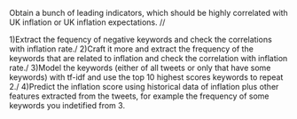 Obtain a bunch of leading indicators, which should be highly correlated with UK inflation or UK inflation expectations.
//

1)Extract the fequency of negative keywords and check the correlations with inflation rate./
2)Craft it more and extract the frequency of the keywords that are related to inflation and check the correlation with inflation rate./
3)Model the keywords (either of all tweets or only that have some keywords) with tf-idf and use the top 10 highest scores keywords to repeat 2./
4)Predict the inflation score using historical data of inflation plus other features extracted from the tweets, for example the frequency of some keywords you indetified from 3.

